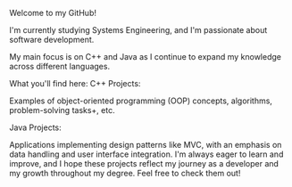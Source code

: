Welcome to my GitHub!

I'm currently studying Systems Engineering, and I'm passionate about software development.

My main focus is on C++ and Java as I continue to expand my knowledge across different languages.


What you'll find here:
C++ Projects:

Examples of object-oriented programming (OOP) concepts, algorithms, problem-solving tasks+, etc.

Java Projects: 

Applications implementing design patterns like MVC, with an emphasis on data handling and user interface integration.
I'm always eager to learn and improve, and I hope these projects reflect my journey as a developer and my growth throughout my degree.
Feel free to check them out!
